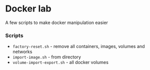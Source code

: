 # Docker lab
A few scripts to make docker manipulation easier

### Scripts
* `factory-reset.sh` - remove all containers, images, volumes and networks
* `import-image.sh` - from directory
* `volume-import-export.sh` - all docker volumes
